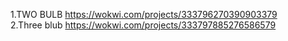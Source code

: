 1.TWO BULB https://wokwi.com/projects/333796270390903379<br>
2.Three blub https://wokwi.com/projects/333797885276586579
